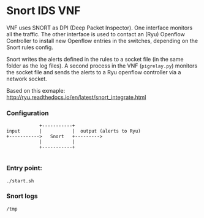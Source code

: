 # Snort IDS VNF

VNF uses SNORT as DPI (Deep Packet Inspector).
One interface monitors all the traffic.
The other interface is used to contact an (Ryu) Openflow Controller to install new Openflow entries in the switches, 
depending on the Snort rules config.

Snort writes the alerts defined in the rules to a socket file (in the same folder as the log files).
A second process in the VNF (`pigrelay.py`) monitors the socket file and sends the alerts to a 
Ryu openflow controller via a network socket.


Based on this exmaple: http://ryu.readthedocs.io/en/latest/snort_integrate.html

### Configuration

```
            +-----------+
input       |           |  output (alerts to Ryu)
+----------->   Snort   +--------->
            |           |
            +-----------+


```

### Entry point:

```
./start.sh
```

### Snort logs

```
/tmp
```
